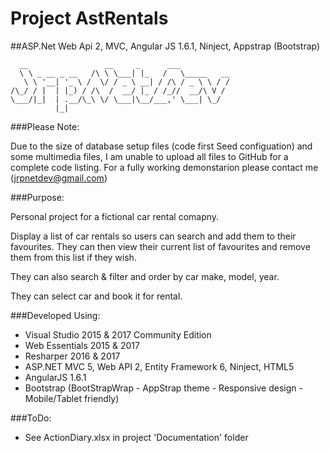 # Project AstRentals

##ASP.Net Web Api 2, MVC, Angular JS 1.6.1, Ninject, Appstrap (Bootstrap)

      __                 __     _      ___           
      \ \ _ __ _ __   /\ \ \___| |_   /   \_____   __
       \ \ '__| '_ \ /  \/ / _ \ __| / /\ / _ \ \ / /
    /\_/ / |  | |_) / /\  /  __/ |_ / /_//  __/\ V / 
    \___/|_|  | .__/\_\ \/ \___|\__/___,' \___| \_/  
              |_|                                    
    

###Please Note: 

Due to the size of database setup files (code first Seed configuation) and some multimedia files, I am unable to upload all files to GitHub for a complete code listing.
For a fully working demonstarion please contact me (jrpnetdev@gmail.com)

###Purpose: 

Personal project for a fictional car rental comapny.

Display a list of car rentals so users can search and add them to their favourites. 
They can then view their current list of favourites and remove them from this list if they wish.

They can also search & filter and order by car make, model, year.

They can select car and book it for rental.


###Developed Using:
 - Visual Studio 2015 & 2017 Community Edition
 - Web Essentials 2015 & 2017
 - Resharper 2016 & 2017
 - ASP.NET MVC 5, Web API 2, Entity Framework 6, Ninject, HTML5
 - AngularJS 1.6.1
 - Bootstrap (BootStrapWrap - AppStrap theme - Responsive design - Mobile/Tablet friendly)

###ToDo:
 - See ActionDiary.xlsx in project 'Documentation' folder


